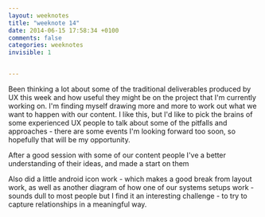```yaml
---
layout: weeknotes
title: "weeknote 14"
date: 2014-06-15 17:58:34 +0100
comments: false
categories: weeknotes
invisible: 1


---
```


Been thinking a lot about some of the traditional deliverables produced by UX this week and how useful they might be on the project that I'm currently working on. I'm finding myself drawing more and more to work out what we want to happen with our content. I like this, but I'd like to pick the brains of some experienced UX people to talk about some of the pitfalls and approaches - there are some events I'm looking forward too soon, so hopefully that will be my opportunity.

After a good session with some of our content people I've a better understanding of their ideas, and made a start on them

Also did a little android icon work - which makes a good break from layout work, as well as another diagram of how one of our systems setups work - sounds dull to most people but I find it an interesting challenge - to try to capture relationships in a meaningful way.

